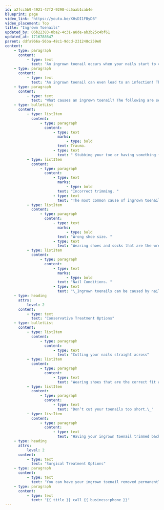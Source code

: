 ```yaml
---
id: a2fcc5b9-4921-47f2-9298-cc5aab1cab4e
blueprint: page
video_link: "https://youtu.be/XHsDI1FByD8"
video_placement: Top
title: "Ingrown Toenails"
updated_by: 06b22383-0ba2-4c31-a8de-ab3b25c4bf61
updated_at: 1716788647
parent: ddfa966a-56ba-48c1-9dcd-231248c259e0
content:
    - type: paragraph
      content:
          - type: text
            text: "An ingrown toenail occurs when your nails start to curl into the skin border of your nails. The digging in of the nail often irritates that skin, causing pain, and can also cause redness and swelling."
    - type: paragraph
      content:
          - type: text
            text: "An ingrown toenail can even lead to an infection! This happens because the nail that is curving in, causes a break in skin and allows bacteria to enter. Signs that this has happened are often your nail border becoming red, swollen, with drainage or pus oozing out of the nail border."
    - type: paragraph
      content:
          - type: text
            text: "What causes an ingrown toenail? The following are some things that could cause an ingrown toenail to develop:"
    - type: bulletList
      content:
          - type: listItem
            content:
                - type: paragraph
                  content:
                      - type: text
                        marks:
                            - type: bold
                        text: Trauma.
                      - type: text
                        text: " Stubbing your toe or having something fall on it can cause an ingrown toenail. Repetitive microtrauma over time can also lead to an ingrown toenail. Activities such as running or kicking.\_"
          - type: listItem
            content:
                - type: paragraph
                  content:
                      - type: text
                        marks:
                            - type: bold
                        text: "Incorrect trimming. "
                      - type: text
                        text: "The most common cause of ingrown toenails is cutting your nails too short. This encourages your skin next to the nail to fold over the nail.\_"
          - type: listItem
            content:
                - type: paragraph
                  content:
                      - type: text
                        marks:
                            - type: bold
                        text: "Wrong shoe size. "
                      - type: text
                        text: "Wearing shoes and socks that are the wrong size repeatedly, over time, can lead to ingrown toenails to develop.\_"
          - type: listItem
            content:
                - type: paragraph
                  content:
                      - type: text
                        marks:
                            - type: bold
                        text: "Nail Conditions. "
                      - type: text
                        text: "\_Ingrown toenails can be caused by nail conditions such as a fungal infection."
    - type: heading
      attrs:
          level: 2
      content:
          - type: text
            text: "Conservative Treatment Options"
    - type: bulletList
      content:
          - type: listItem
            content:
                - type: paragraph
                  content:
                      - type: text
                        text: "Cutting your nails straight across"
          - type: listItem
            content:
                - type: paragraph
                  content:
                      - type: text
                        text: "Wearing shoes that are the correct fit and do not put added pressure on your nails."
          - type: listItem
            content:
                - type: paragraph
                  content:
                      - type: text
                        text: "Don’t cut your toenails too short.\_"
          - type: listItem
            content:
                - type: paragraph
                  content:
                      - type: text
                        text: "Having your ingrown toenail trimmed back by your podiatrist."
    - type: heading
      attrs:
          level: 2
      content:
          - type: text
            text: "Surgical Treatment Options"
    - type: paragraph
      content:
          - type: text
            text: "You can have your ingrown toenail removed permanently by your podiatrist. This is a simple in office procedure that removes the nail border that is causing you pain."
    - type: paragraph
      content:
          - type: text
            text: "{{ title }} call {{ business:phone }}"
---
```

